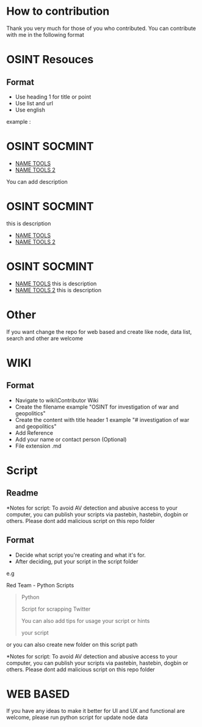 # How to contribution 

Thank you very much for those of you who contributed. You can contribute with me in the following format

# OSINT Resouces 

## Format 

- Use heading 1 for title or point 
- Use list and url 
- Use english  

example : 

# OSINT SOCMINT

- [NAME TOOLS](URL)
- [NAME TOOLS 2](URL)

You can add description 

# OSINT SOCMINT

this is  description 

- [NAME TOOLS](URL)
- [NAME TOOLS 2](URL)

# OSINT SOCMINT

- [NAME TOOLS](URL) this is  description 
- [NAME TOOLS 2](URL) this is  description 

# Other 

If you want change the repo for web based and create like node, data list, search and other are welcome 

# WIKI 

## Format

- Navigate to wiki\Contributor Wiki 
- Create the filename example "OSINT for investigation of war and geopolitics"
- Create the content with title header 1 example "# investigation of war and geopolitics" 
- Add Reference
- Add your name or contact person (Optional)
- File extension .md 

# Script 

## Readme 

*Notes for script: To avoid AV detection and abusive access to your computer, you can publish your scripts via pastebin, hastebin, dogbin or others. Please dont add malicious script on this repo folder  

## Format

- Decide what script you're creating and what it's for. 
- After deciding, put your script in the script folder 

e.g

Red Team - Python Scripts 

> Python 
>
> Script for scrapping Twitter 
> 
> You can also add tips for usage your script or hints 
>
> your script 
> 

or you can also create new folder on this script path 

*Notes for script: To avoid AV detection and abusive access to your computer, you can publish your scripts via pastebin, hastebin, dogbin or others. Please dont add malicious script on this repo folder  

# WEB BASED

If you have any ideas to make it better for UI and UX and functional are welcome, please run python script for update node data 